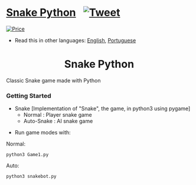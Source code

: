 # [Snake Python](https://paulolima.xyz/) &nbsp; [![Tweet](https://img.shields.io/twitter/url/http/shields.io.svg?style=social)](https://twitter.com/intent/tweet?text=Start%20your%20projects%20faster%20with%20these%20amazing%20projects&url=https://paulolima.xyz/&hashtags=coding,snake,python,games,desktop,developers) &nbsp;

[![Price](https://img.shields.io/badge/price-FREE-0098f7.svg)](https://github.com/froala/design-blocks/blob/master/LICENSE)

* Read this in other languages: [English](README.md), [Portuguese](README.pt.md)

<div align="center">
	<h1><strong>Snake Python</strong></h1>
</div>

Classic Snake game made with Python

### Getting Started 

- Snake [Implementation of "Snake", the game, in python3 using pygame]
  * Normal     : Player snake game
  * Auto-Snake : AI snake game

* Run game modes with:

Normal:
```
python3 Game1.py
```
Auto:
```
python3 snakebot.py
```

